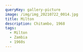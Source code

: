 ```yaml
---
queryKey: gallery-picture
image: /img/img_20210722_0014.jpg
title: Milton
description: Chitambo, 1968
tags:
  - Milton
  - Zambia
  - 1960s
---
```

